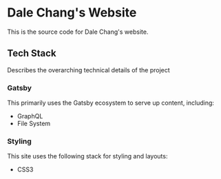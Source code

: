 # Dale Chang's Website

This is the source code for Dale Chang's website.

## Tech Stack

Describes the overarching technical details of the project

### Gatsby

This primarily uses the Gatsby ecosystem to serve up content, including:

- GraphQL
- File System

### Styling

This site uses the following stack for styling and layouts:

- CSS3
